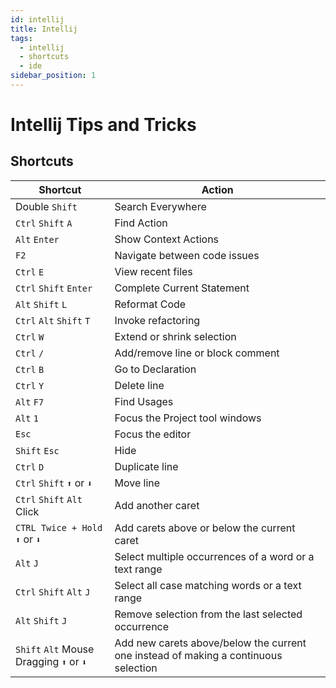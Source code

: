 ```yaml
---
id: intellij
title: Intellij
tags:
  - intellij
  - shortcuts
  - ide
sidebar_position: 1
---
```


# Intellij Tips and Tricks

## Shortcuts

| Shortcut                                  | Action                                                                             |
|-------------------------------------------|------------------------------------------------------------------------------------|
| Double `Shift`                            | Search Everywhere                                                                  |
| `Ctrl` `Shift` `A`                        | Find Action                                                                        |     
| `Alt` `Enter`                             | Show Context Actions                                                               |
| `F2`                                      | Navigate between code issues                                                       |
| `Ctrl` `E`                                | View recent files                                                                  |
| `Ctrl` `Shift` `Enter`                    | Complete Current Statement                                                         |
| `Alt` `Shift` `L`                         | Reformat Code                                                                      |
| `Ctrl` `Alt` `Shift` `T`                  | Invoke refactoring                                                                 |
| `Ctrl` `W`                                | Extend or shrink selection                                                         |
| `Ctrl` `/`                                | Add/remove line or block comment                                                   |
| `Ctrl` `B`                                | Go to Declaration                                                                  |
| `Ctrl` `Y`                                | Delete line                                                                        |
| `Alt` `F7`                                | Find Usages                                                                        |
| `Alt` `1`                                 | Focus the Project tool windows                                                     |
| `Esc`                                     | Focus the editor                                                                   |
| `Shift` `Esc`                             | Hide                                                                               |
| `Ctrl` `D`                                | Duplicate line                                                                     |
| `Ctrl` `Shift` `⬆️` or `⬇️`               | Move line                                                                          |
| `Ctrl` `Shift` `Alt` Click                | Add another caret                                                                  |
| `CTRL Twice + Hold` `⬆️` or `⬇️`          | Add carets above or below the current caret                                        |
| `Alt` `J`                                 | Select multiple occurrences of a word or a text range                              |
| `Ctrl` `Shift` `Alt` `J`                  | Select all case matching words or a text range                                     |
| `Alt` `Shift` `J`                         | Remove selection from the last selected occurrence                                 |
| `Shift` `Alt` Mouse Dragging `⬆️` or `⬇️` | Add new carets above/below the current one instead of making a continuous selection |







